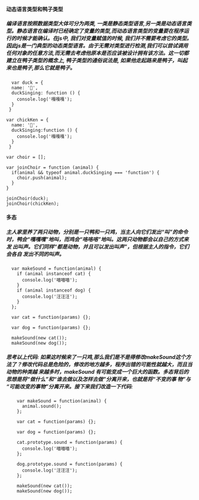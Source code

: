 #### 动态语言类型和鸭子类型
##### 编译语言按照数据类型大体可分为两类, 一类是静态类型语言,另一类是动态语言类型。静态语言在编译时已经确定了变量的类型,而动态语言类型的变量要在程序运行的时候才能确认。在js中, 我们对变量赋值的时候, 我们并不需要考虑它的类型。因此js是一门典型的动态类型语言。由于无需对类型进行检测,我们可以尝试调用任何对象的任意方法,而无需去考虑他原本是否应该被设计拥有该方法。这一切都建立在鸭子类型的概念上, 鸭子类型的通俗说法是, 如果他走起路来是鸭子，叫起来也是鸭子,那么它就是鸭子。

``` 
  var duck = {
  name: '🦆',
  duckSinging: function () {
    console.log('嘎嘎嘎');
  }
 }

var chickKen = {
  name: '🐔',
  duckSinging:function () {
    console.log('嘎嘎嘎');
  }
 }

var choir = [];

var joinChoir = function (animal) {
  if(animal && typeof animal.duckSinging === 'function') {
    choir.push(animal);
  }
}

joinChoir(duck);
joinChoir(chickKen);

```


####  多态
##### 主人家里养了两只动物，分别是一只鸭和一只鸡，当主人向它们发出“叫”的命令 时，鸭会“嘎嘎嘎”地叫，而鸡会“咯咯咯”地叫。这两只动物都会以自己的方式来发 出叫声。它们同样“都是动物，并且可以发出叫声”，但根据主人的指令，它们会各自 发出不同的叫声。

```
  var makeSound = function(animal) {
    if (animal instanceof cat) {
      console.log('喵喵喵');
    }
    if (animal instanceof dog) {
      console.log('汪汪汪');
    }
  };

  var cat = function(params) {};

  var dog = function(params) {};

  makeSound(new cat());
  makeSound(new dog());
```

##### 思考以上代码: 如果这时候来了一只鸡,那么我们是不是得修改makeSound这个方法了？修改代码总是危险的，修改的地方越多，程序出错的可能性就越大，而且当动物的种类越 来越多时，makeSound 有可能变成一个巨大的函数。多态背后的思想是将“做什么”和“谁去做以及怎样去做”分离开来，也就是将“不变的事 物”与 “可能改变的事物”分离开来。接下来我们改造一下代码:

```
    var makeSound = function(animal) {
      animal.sound();
    };

    var cat = function(params) {};

    var dog = function(params) {};

    cat.prototype.sound = function(params) {
      console.log('喵喵喵');
    };

    dog.prototype.sound = function(params) {
      console.log('汪汪汪');
    };

    makeSound(new cat());
    makeSound(new dog());
    
```